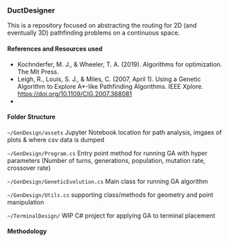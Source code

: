 ### DuctDesigner

This is a repository focused on abstracting the routing for 2D (and eventually 3D) pathfinding problems on a continuous space.

#### References and Resources used
- Kochnderfer, M. J., & Wheeler, T. A. (2019). Algorithms for optimization. The Mit Press.
- Leigh, R., Louis, S. J., & Miles, C. (2007, April 1). Using a Genetic Algorithm to Explore A*-like Pathfinding Algorithms. IEEE Xplore. https://doi.org/10.1109/CIG.2007.368081
-


#### Folder Structure 
`~/GenDesign/assets` Jupyter Notebook location for path analysis, imgaes of plots & where csv data is dumped

`~/GenDesign/Program.cs` Entry point method for running GA with hyper parameters (Number of turns, generations, population, mutation rate, crossover rate)

`~/GenDesign/GeneticEvolution.cs` Main class for running GA algorithm

`~/GenDesign/Utils.cs` supporting class/methods for geometry and point manipulation

`~/TerminalDesign/` WIP C# project for applying GA to terminal placement

#### Methodology

